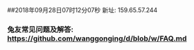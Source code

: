 ##2018年09月28日07时12分07秒 新址: 159.65.57.244
### 兔友常见问题及解答: https://github.com/wanggonging/d/blob/w/FAQ.md
